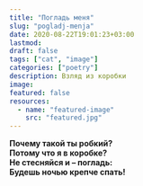 ```yaml
---
title: "Погладь меня"
slug: "pogladj-menja"
date: 2020-08-22T19:01:23+03:00
lastmod: 
draft: false
tags: ["cat", "image"]
categories: ["poetry"]
description: Взляд из коробки
image: 
featured: false
resources:
  - name: "featured-image"
    src: "featured.jpg" 
---
```


<!--![Котик в коробке](featured.jpg) --> 

**Почему такой ты робкий?  
Потому что я в коробке?  
Не стесняйся и – погладь:  
Будешь ночью крепче спать!**  
